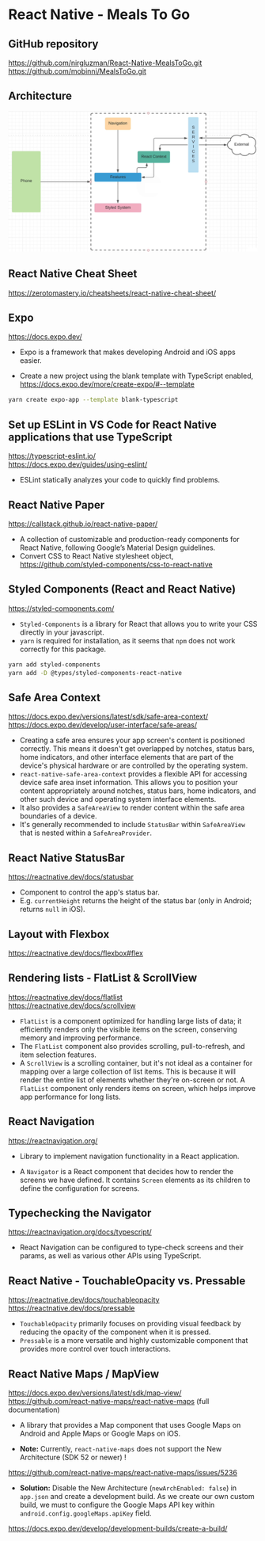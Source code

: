 # React Native - Meals To Go

## GitHub repository

https://github.com/nirgluzman/React-Native-MealsToGo.git <br />
https://github.com/mobinni/MealsToGo.git

## Architecture

![](./docs/images/architecture.png)

## React Native Cheat Sheet

https://zerotomastery.io/cheatsheets/react-native-cheat-sheet/

## Expo

https://docs.expo.dev/

- Expo is a framework that makes developing Android and iOS apps easier.

- Create a new project using the blank template with TypeScript enabled,
  https://docs.expo.dev/more/create-expo/#--template

```bash
yarn create expo-app --template blank-typescript

```

## Set up ESLint in VS Code for React Native applications that use TypeScript

https://typescript-eslint.io/ <br /> https://docs.expo.dev/guides/using-eslint/

- ESLint statically analyzes your code to quickly find problems.

## React Native Paper

https://callstack.github.io/react-native-paper/

- A collection of customizable and production-ready components for React Native, following Google’s
  Material Design guidelines.
- Convert CSS to React Native stylesheet object,
  https://github.com/styled-components/css-to-react-native

## Styled Components (React and React Native)

https://styled-components.com/

- `Styled-Components` is a library for React that allows you to write your CSS directly in your
  javascript.
- `yarn` is required for installation, as it seems that `npm` does not work correctly for this
  package.

```bash
yarn add styled-components
yarn add -D @types/styled-components-react-native
```

## Safe Area Context

https://docs.expo.dev/versions/latest/sdk/safe-area-context/ <br />
https://docs.expo.dev/develop/user-interface/safe-areas/

- Creating a safe area ensures your app screen's content is positioned correctly. This means it
  doesn't get overlapped by notches, status bars, home indicators, and other interface elements that
  are part of the device's physical hardware or are controlled by the operating system.
- `react-native-safe-area-context` provides a flexible API for accessing device safe area inset
  information. This allows you to position your content appropriately around notches, status bars,
  home indicators, and other such device and operating system interface elements.
- It also provides a `SafeAreaView` to render content within the safe area boundaries of a device.
- It's generally recommended to include `StatusBar` within `SafeAreaView` that is nested within a
  `SafeAreaProvider`.

## React Native StatusBar

https://reactnative.dev/docs/statusbar

- Component to control the app's status bar.
- E.g. `currentHeight` returns the height of the status bar (only in Android; returns `null` in
  iOS).

## Layout with Flexbox

https://reactnative.dev/docs/flexbox#flex

## Rendering lists - FlatList & ScrollView

https://reactnative.dev/docs/flatlist <br /> https://reactnative.dev/docs/scrollview

- `FlatList` is a component optimized for handling large lists of data; it efficiently renders only
  the visible items on the screen, conserving memory and improving performance.
- The `FlatList` component also provides scrolling, pull-to-refresh, and item selection features.
- A `ScrollView` is a scrolling container, but it's not ideal as a container for mapping over a
  large collection of list items. This is because it will render the entire list of elements whether
  they're on-screen or not. A `FlatList` component only renders items on screen, which helps improve
  app performance for long lists.

## React Navigation

https://reactnavigation.org/

- Library to implement navigation functionality in a React application.

- A `Navigator` is a React component that decides how to render the screens we have defined. It
  contains `Screen` elements as its children to define the configuration for screens.

## Typechecking the Navigator

https://reactnavigation.org/docs/typescript/

- React Navigation can be configured to type-check screens and their params, as well as various
  other APIs using TypeScript.

## React Native - TouchableOpacity vs. Pressable

https://reactnative.dev/docs/touchableopacity <br /> https://reactnative.dev/docs/pressable

- `TouchableOpacity` primarily focuses on providing visual feedback by reducing the opacity of the
  component when it is pressed.
- `Pressable` is a more versatile and highly customizable component that provides more control over
  touch interactions.

## React Native Maps / MapView

https://docs.expo.dev/versions/latest/sdk/map-view/ <br />
https://github.com/react-native-maps/react-native-maps (full documentation)

- A library that provides a Map component that uses Google Maps on Android and Apple Maps or Google
  Maps on iOS.

- **Note:** Currently, `react-native-maps` does not support the New Architecture (SDK 52 or newer) !

https://github.com/react-native-maps/react-native-maps/issues/5236

- **Solution:** Disable the New Architecture (`newArchEnabled: false`) in `app.json` and create a
  development build. As we create our own custom build, we must to configure the Google Maps API key
  within `android.config.googleMaps.apiKey` field.

https://docs.expo.dev/develop/development-builds/create-a-build/
